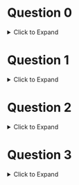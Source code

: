 # Question 0

<details>
  <summary>Click to Expand</summary>

  Enter your _full name_ between the double quotes provided.

  _Your response should be 2 lines long_

</details>

# Question 1

<details>
  <summary>Click to Expand</summary>

  Create a list of two dictionaries `data` that contain two key-value pairs:
  * "city": string city name - use any two cities
  * "pm2.5": float measurement - use one value below 35 and one above 35

  Use either a traditional loop or list comprehension approach to create a new list variable `results` that contains dictionary entries in `data` where the "pm2.5" value is above 35

</details>

# Question 2

<details>
  <summary>Click to Expand</summary>

  Create a variable `raw_data` that is a list of of two strings with similar data as below:
  ```python
  2025-03-01, 2.54
  2025-03-02, 2.60
  ```

  Loop through each entry in your list and use the `split()` method to pull out the date string and the level float value. Create a dictionary with these parsed values and append them to an initially empty list called `processed_data` so that you get the following result in that variable:
  ```python
  [
    {"date": "2025-03-01", "level": 2.54},
    {"date": "2025-03-02", "level": 2.60}
  ]
  ```

</details>

# Question 3

<details>
  <summary>Click to Expand</summary>

  Create a Python function called `quadratic` that takes four parameters below and returns the calculation of $ax^2 + bx + c$:
   - `x` : float, value to evaluate the function at
   - `a`: float, coefficient for $x^2$ term
   - `b`: float, coefficient for $x$ term
   - `c`: float, constant value

  Import the `numpy` library and use the `linspace()` method to generate 20 points evenly spaced between 0 and 10 and store the result in a variable `xs`
  
  Use a loop or list comprehension with your `quadratic()` function to create a new list `ys` that contains the results from the equation `2x^2 + 1` evaluated at each value in `xs`

</details>


